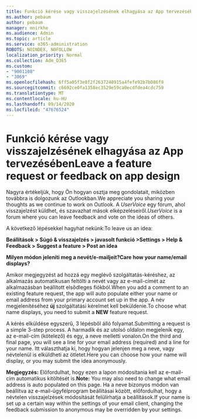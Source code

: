 ```yaml
---
title: Funkció kérése vagy visszajelzésének elhagyása az App tervezésében
ms.author: pebaum
author: pebaum
manager: mnirkhe
ms.audience: Admin
ms.topic: article
ms.service: o365-administration
ROBOTS: NOINDEX, NOFOLLOW
localization_priority: Normal
ms.collection: Adm_O365
ms.custom:
- "9001108"
- "3069"
ms.openlocfilehash: 6ff5a05f3e8f2f2637248915a4fefe92b7b086f9
ms.sourcegitcommit: c6692ce0fa1358ec3529e59ca0ecdfdea4cdc759
ms.translationtype: MT
ms.contentlocale: hu-HU
ms.lasthandoff: 09/14/2020
ms.locfileid: "47676524"
---
```

# <a name="leave-a-feature-request-or-feedback-on-app-design"></a><span data-ttu-id="29106-102">Funkció kérése vagy visszajelzésének elhagyása az App tervezésében</span><span class="sxs-lookup"><span data-stu-id="29106-102">Leave a feature request or feedback on app design</span></span>

<span data-ttu-id="29106-103">Nagyra értékeljük, hogy Ön hogyan osztja meg gondolatait, miközben továbbra is dolgozunk az Outlookban.</span><span class="sxs-lookup"><span data-stu-id="29106-103">We appreciate you sharing your thoughts as we continue to work on Outlook.</span></span> <span data-ttu-id="29106-104">A *UserVoice* egy fórum, ahol visszajelzést küldhet, és szavazhat mások elképzeléseiről.</span><span class="sxs-lookup"><span data-stu-id="29106-104">*UserVoice* is a forum where you can leave feedback and vote on the ideas of others.</span></span>  

<span data-ttu-id="29106-105">A következő lépésekkel hagyhat nekünk:</span><span class="sxs-lookup"><span data-stu-id="29106-105">To leave us an idea:</span></span> 

<span data-ttu-id="29106-106">**Beállítások > Súgó & visszajelzés > javasolt funkció >**</span><span class="sxs-lookup"><span data-stu-id="29106-106">**Settings > Help & Feedback > Suggest a feature > Post an idea**</span></span> 

<span data-ttu-id="29106-107">**Milyen módon jeleníti meg a nevét/e-mailjeit?**</span><span class="sxs-lookup"><span data-stu-id="29106-107">**Care how your name/email displays?**</span></span>

<span data-ttu-id="29106-108">Amikor megjegyzést ad hozzá egy meglévő szolgáltatás-kéréshez, az alkalmazás automatikusan feltölti a nevét vagy az e-mail-címét az alkalmazásban beállított elsődleges fiókból.</span><span class="sxs-lookup"><span data-stu-id="29106-108">When you add a comment to an existing feature request, the app will auto populate either your name or email address from your primary account set up in the app.</span></span> <span data-ttu-id="29106-109">A név megjelenítéséhez **új** szolgáltatási kérelmet kell beküldenie.</span><span class="sxs-lookup"><span data-stu-id="29106-109">To choose what name displays, you need to submit a **NEW** feature request.</span></span> 

<span data-ttu-id="29106-110">A kérés elküldése egyszerű, 3 lépésből álló folyamat.</span><span class="sxs-lookup"><span data-stu-id="29106-110">Submitting a request is a simple 3-step process.</span></span> <span data-ttu-id="29106-111">A harmadik és az utolsó oldalon megjelenik egy, az e-mail-cím (kötelező) és egy, a neve melletti vonalon.</span><span class="sxs-lookup"><span data-stu-id="29106-111">On the third and final page, you will see a line for your email address (required) and a line for your name.</span></span> <span data-ttu-id="29106-112">Itt választhatja ki, hogy hogyan jelenjen meg a neve, vagy névtelenül is elküldheti az ötletet.</span><span class="sxs-lookup"><span data-stu-id="29106-112">Here you can choose how your name will display, or you may submit the idea anonymously.</span></span> 

<span data-ttu-id="29106-113">**Megjegyzés:** Előfordulhat, hogy ezen a lapon módosítania kell az e-mail-cím automatikus kitöltését is.</span><span class="sxs-lookup"><span data-stu-id="29106-113">**Note:** You may also need to change what email address is auto populated on this page.</span></span> <span data-ttu-id="29106-114">Ha a neve bizonyos módon van beállítva az e-mail-ügyfélprogram beállításai között, előfordulhat, hogy a névtelen visszajelzések módosítását felülírhatja a beállítások.</span><span class="sxs-lookup"><span data-stu-id="29106-114">If your name is set up a certain way within the settings of your email client, changing the feedback submission to anonymous may be overridden by your settings.</span></span> 
